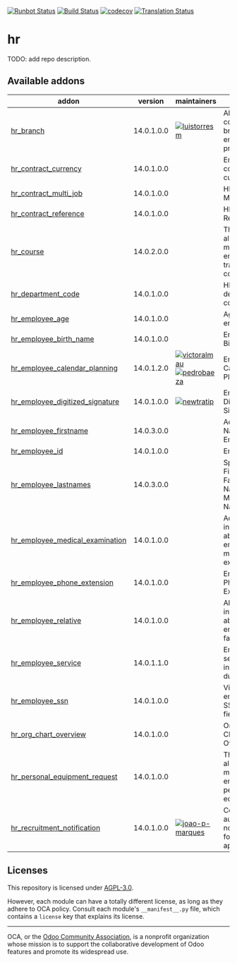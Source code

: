 [![Runbot Status](https://runbot.odoo-community.org/runbot/badge/flat/116/14.0.svg)](https://runbot.odoo-community.org/runbot/repo/github-com-oca-hr-116)
[![Build Status](https://travis-ci.com/OCA/hr.svg?branch=14.0)](https://travis-ci.com/OCA/hr)
[![codecov](https://codecov.io/gh/OCA/hr/branch/14.0/graph/badge.svg)](https://codecov.io/gh/OCA/hr)
[![Translation Status](https://translation.odoo-community.org/widgets/hr-14-0/-/svg-badge.svg)](https://translation.odoo-community.org/engage/hr-14-0/?utm_source=widget)

<!-- /!\ do not modify above this line -->

# hr

TODO: add repo description.

<!-- /!\ do not modify below this line -->

<!-- prettier-ignore-start -->

[//]: # (addons)

Available addons
----------------
addon | version | maintainers | summary
--- | --- | --- | ---
[hr_branch](hr_branch/) | 14.0.1.0.0 | [![luistorresm](https://github.com/luistorresm.png?size=30px)](https://github.com/luistorresm) | Allow define company branch for employee process
[hr_contract_currency](hr_contract_currency/) | 14.0.1.0.0 |  | Employee's contract currency
[hr_contract_multi_job](hr_contract_multi_job/) | 14.0.1.0.0 |  | HR Contract Multi Jobs
[hr_contract_reference](hr_contract_reference/) | 14.0.1.0.0 |  | HR Contract Reference
[hr_course](hr_course/) | 14.0.2.0.0 |  | This module allows your to manage employee's training courses
[hr_department_code](hr_department_code/) | 14.0.1.0.0 |  | HR department code
[hr_employee_age](hr_employee_age/) | 14.0.1.0.0 |  | Age field for employee
[hr_employee_birth_name](hr_employee_birth_name/) | 14.0.1.0.0 |  | Employee Birth Name
[hr_employee_calendar_planning](hr_employee_calendar_planning/) | 14.0.1.2.0 | [![victoralmau](https://github.com/victoralmau.png?size=30px)](https://github.com/victoralmau) [![pedrobaeza](https://github.com/pedrobaeza.png?size=30px)](https://github.com/pedrobaeza) | Employee Calendar Planning
[hr_employee_digitized_signature](hr_employee_digitized_signature/) | 14.0.1.0.0 | [![newtratip](https://github.com/newtratip.png?size=30px)](https://github.com/newtratip) | Employee Digitized Signature
[hr_employee_firstname](hr_employee_firstname/) | 14.0.3.0.0 |  | Adds First Name to Employee
[hr_employee_id](hr_employee_id/) | 14.0.1.0.0 |  | Employee ID
[hr_employee_lastnames](hr_employee_lastnames/) | 14.0.3.0.0 |  | Split Name in First Name, Father's Last Name and Mother's Last Name
[hr_employee_medical_examination](hr_employee_medical_examination/) | 14.0.1.0.0 |  | Adds information about employee's medical examinations
[hr_employee_phone_extension](hr_employee_phone_extension/) | 14.0.1.0.0 |  | Employee Phone Extension
[hr_employee_relative](hr_employee_relative/) | 14.0.1.0.0 |  | Allows storing information about employee's family
[hr_employee_service](hr_employee_service/) | 14.0.1.1.0 |  | Employee service information & duration
[hr_employee_ssn](hr_employee_ssn/) | 14.0.1.0.0 |  | View/edit employee's SSN & SIN fields
[hr_org_chart_overview](hr_org_chart_overview/) | 14.0.1.0.0 |  | Organizational Chart Overview
[hr_personal_equipment_request](hr_personal_equipment_request/) | 14.0.1.0.0 |  | This addon allows to manage employee personal equipment
[hr_recruitment_notification](hr_recruitment_notification/) | 14.0.1.0.0 | [![joao-p-marques](https://github.com/joao-p-marques.png?size=30px)](https://github.com/joao-p-marques) | Configure automatic notifications for new applications

[//]: # (end addons)

<!-- prettier-ignore-end -->

## Licenses

This repository is licensed under [AGPL-3.0](LICENSE).

However, each module can have a totally different license, as long as they adhere to OCA
policy. Consult each module's `__manifest__.py` file, which contains a `license` key
that explains its license.

----

OCA, or the [Odoo Community Association](http://odoo-community.org/), is a nonprofit
organization whose mission is to support the collaborative development of Odoo features
and promote its widespread use.
